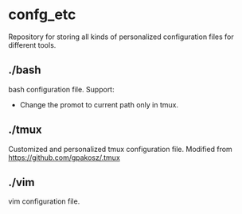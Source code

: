 # confg_etc

Repository for storing all kinds of personalized configuration files for different tools.

## ./bash

bash configuration file. Support:
* Change the promot to current path only in tmux.


## ./tmux

Customized and personalized tmux configuration file.
Modified from https://github.com/gpakosz/.tmux

## ./vim

vim configuration file.
